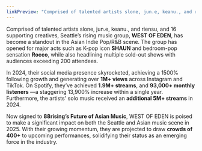 ```yaml
---
linkPreview: "Comprised of talented artists slone, jun.e, keanu., and riensu, and 16 supporting creatives Seattle’s rising music group, WEST OF EDEN, has become a standout in the Asian Indie Pop/R&B scene. The group has opened for major acts such as K-pop icon SHAUN and bedroom-pop sensation Rocco, while also headlining multiple sold-out shows with audiences exceeding 200 attendees."
---
```


Comprised of talented artists slone, jun.e, keanu., and riensu, and 16 supporting creatives,
Seattle’s rising music group, **WEST OF EDEN**, has become a standout
in the Asian Indie Pop/R&B scene. The group has opened for major acts
such as K-pop icon **SHAUN** and bedroom-pop sensation **Rocco**,
while also headlining multiple sold-out shows with audiences exceeding
200 attendees.

In 2024, their social media presence skyrocketed, achieving a 1500%
following growth and generating over **1M+ views** across Instagram and
TikTok. On Spotify, they’ve achieved **1.9M+ streams**, and **93,000+ monthly listeners**
—a staggering 13,900% increase within a single year. Furthermore, the
artists' solo music received an **additional 5M+ streams** in 2024.

Now signed to **88rising’s Future of Asian Music**, WEST OF EDEN is
poised to make a significant impact on both the Seattle and Asian music
scene in 2025. With their growing momentum, they are projected to draw
**crowds of 400+** to upcoming performances, solidifying their status
as an emerging force in the industry.
